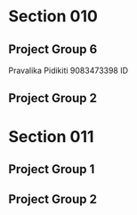 # Section 010

## Project Group 6

  Pravalika Pidikiti 9083473398 ID
   

## Project Group 2

# Section 011

## Project Group 1

## Project Group 2

